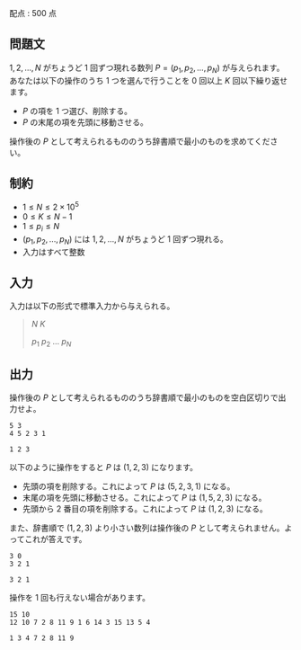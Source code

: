配点 : $500$ 点

## 問題文

$1,2,\ldots,N$ がちょうど $1$ 回ずつ現れる数列 $P = (p_1,p_2,\ldots,p_N)$ が与えられます。<br>
あなたは以下の操作のうち $1$ つを選んで行うことを $0$ 回以上 $K$ 回以下繰り返せます。

- $P$ の項を $1$ つ選び、削除する。
- $P$ の末尾の項を先頭に移動させる。

操作後の $P$ として考えられるもののうち辞書順で最小のものを求めてください。

## 制約

- $1 \leq N \leq 2 \times 10^5$
- $0 \leq K \leq N-1$
- $1 \leq p_i \leq N$
- $(p_1,p_2,\ldots,p_N)$ には $1,2,\ldots,N$ がちょうど $1$ 回ずつ現れる。
- 入力はすべて整数

## 入力

入力は以下の形式で標準入力から与えられる。

> $N$ $K$
> 
> $p_1$ $p_2$ $\ldots$ $p_N$

## 出力

操作後の $P$ として考えられるもののうち辞書順で最小のものを空白区切りで出力せよ。

```input1
5 3
4 5 2 3 1
```

```output1
1 2 3
```

以下のように操作をすると $P$ は $(1,2,3)$ になります。

- 先頭の項を削除する。これによって $P$ は $(5,2,3,1)$ になる。
- 末尾の項を先頭に移動させる。これによって $P$ は $(1,5,2,3)$ になる。
- 先頭から $2$ 番目の項を削除する。これによって $P$ は $(1,2,3)$ になる。

また、辞書順で $(1,2,3)$ より小さい数列は操作後の $P$ として考えられません。よってこれが答えです。

```input2
3 0
3 2 1
```

```output2
3 2 1
```

操作を $1$ 回も行えない場合があります。

```input3
15 10
12 10 7 2 8 11 9 1 6 14 3 15 13 5 4
```

```output3
1 3 4 7 2 8 11 9
```